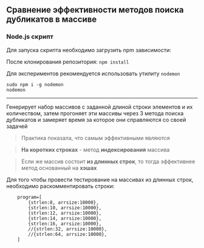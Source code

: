 ## Сравнение эффективности методов поиска дубликатов в массиве
### Node.js скрипт

Для запуска скрипта необходимо загрузить npm зависимости:

После клонирования репозитория: `npm install` 

Для экспериментов рекомендуется использовать утилиту `nodemon`
```
sudo npm i -g nodemon
nodemon
```

---
Генерирует набор массивов с заданной длиной строки элементов и их количеством,
затем прогоняет эти массивы через 3 метода поиска дубликатов и замеряет время
за которое они справляются со своей задачей

> Практика показала, что самым эффективными являются

> **На коротких строках** - метод **индексирования** массива

> Если же массив состоит **из длинных строк**, то тогда эффективнее метод основанный на **хэшах**

Для того чтобы провести тестирование на массивах из длинных строк, необходимо раскомментировать строки:
```
    program=[
	    {strlen:8, arrsize:10000},
	    {strlen:10, arrsize:10000},
	    {strlen:12, arrsize:10000},
	    {strlen:14, arrsize:10000},
	    {strlen:16, arrsize:10000},
	    //{strlen:32, arrsize:10000},
	    //{strlen:64, arrsize:10000},
    ]
```

